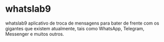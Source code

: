 # whatslab9
whatslab9 aplicativo de troca de mensagens para bater de frente com os gigantes que existem atualmente, tais como WhatsApp, Telegram, Messenger e muitos outros. 
